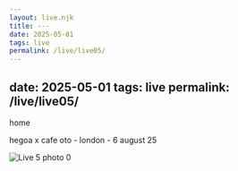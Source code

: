 ```yaml
---
layout: live.njk
title: ---
date: 2025-05-01
tags: live
permalink: /live/live05/
---
```


date: 2025-05-01
tags: live
permalink: /live/live05/
---

home

hegoa x cafe oto - london - 6 august 25

![Live 5 photo 0](../public/assets/live5_0.webp)

